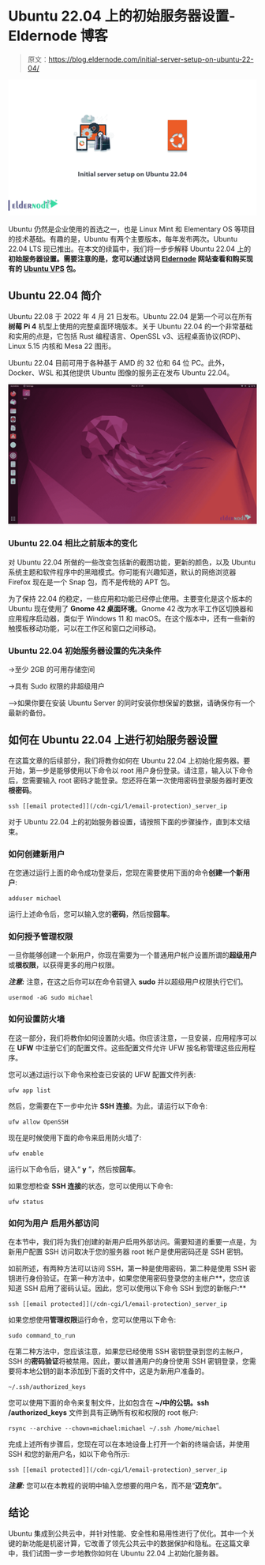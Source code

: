 # Ubuntu 22.04 上的初始服务器设置- Eldernode 博客

> 原文：<https://blog.eldernode.com/initial-server-setup-on-ubuntu-22-04/>

![Initial server setup on Ubuntu 22.04](img/09e5151d171c033ae4804486e160c4c1.png)

Ubuntu 仍然是企业使用的首选之一，也是 Linux Mint 和 Elementary OS 等项目的技术基础。有趣的是，Ubuntu 有两个主要版本，每年发布两次。Ubuntu 22.04 LTS 现已推出。在本文的续篇中，我们将一步步解释 Ubuntu 22.04 上的**初始服务器设置。需要注意的是，您可以通过访问 [**Eldernode**](https://eldernode.com/) 网站查看和购买现有的 [**Ubuntu VPS**](https://eldernode.com/ubuntu-vps/) 包。**

## **Ubuntu 22.04 简介**

Ubuntu 22.08 于 2022 年 4 月 21 日发布。Ubuntu 22.04 是第一个可以在所有**树莓 Pi 4** 机型上使用的完整桌面环境版本。关于 Ubuntu 22.04 的一个非常基础和实用的点是，它包括 Rust 编程语言、OpenSSL v3、远程桌面协议(RDP)、Linux 5.15 内核和 Mesa 22 图形。

Ubuntu 22.04 目前可用于各种基于 AMD 的 32 位和 64 位 PC。此外，Docker、WSL 和其他提供 Ubuntu 图像的服务正在发布 Ubuntu 22.04。

![ubuntu 22.04 desktop environment](img/26582008b803a86a48b8c9c7900a2efa.png)

### **Ubuntu 22.04 相比之前版本的变化**

对 Ubuntu 22.04 所做的一些改变包括新的截图功能，更新的颜色，以及 Ubuntu 系统主题和软件程序中的黑暗模式。你可能有兴趣知道，默认的网络浏览器 Firefox 现在是一个 Snap 包，而不是传统的 APT 包。

为了保持 22.04 的稳定，一些应用和功能已经停止使用。主要变化是这个版本的 Ubuntu 现在使用了 **Gnome 42 桌面环境**。Gnome 42 改为水平工作区切换器和应用程序启动器，类似于 Windows 11 和 macOS。在这个版本中，还有一些新的触摸板移动功能，可以在工作区和窗口之间移动。

### **Ubuntu 22.04 初始服务器设置的先决条件**

->至少 2GB 的可用存储空间

->具有 Sudo 权限的非超级用户

-->如果你要在安装 Ubuntu Server 的同时安装你想保留的数据，请确保你有一个最新的备份。

## **如何在 Ubuntu 22.04 上进行初始服务器设置**

在这篇文章的后续部分，我们将教你如何在 Ubuntu 22.04 上初始化服务器。要开始，第一步是能够使用以下命令以 root 用户身份登录。请注意，输入以下命令后，您需要输入 root 密码才能登录。您还将在第一次使用密码登录服务器时更改**根密码**。

```
ssh [[email protected]](/cdn-cgi/l/email-protection)_server_ip
```

对于 Ubuntu 22.04 上的初始服务器设置，请按照下面的步骤操作，直到本文结束。

### **如何创建新用户**

在您通过运行上面的命令成功登录后，您现在需要使用下面的命令**创建一个新用户**:

```
adduser michael
```

运行上述命令后，您可以输入您的**密码**，然后按**回车**。

### **如何授予管理权限**

一旦你能够创建一个新用户，你现在需要为一个普通用户帐户设置所谓的**超级用户**或**根权限**，以获得更多的用户权限。

***注意:*** 注意，在这之后你可以在命令前键入 **sudo** 并以超级用户权限执行它们。

```
usermod -aG sudo michael
```

### **如何设置防火墙**

在这一部分，我们将教你如何设置防火墙。你应该注意，一旦安装，应用程序可以在 **UFW** 中注册它们的配置文件。这些配置文件允许 UFW 按名称管理这些应用程序。

您可以通过运行以下命令来检查已安装的 UFW 配置文件列表:

```
ufw app list
```

然后，您需要在下一步中允许 **SSH 连接**。为此，请运行以下命令:

```
ufw allow OpenSSH
```

现在是时候使用下面的命令来启用防火墙了:

```
ufw enable
```

运行以下命令后，键入“ **y** ”，然后按**回车**。

如果您想检查 **SSH 连接**的状态，您可以使用以下命令:

```
ufw status
```

### **如何为用户** 启用外部访问

在本节中，我们将为我们创建的新用户启用外部访问。需要知道的重要一点是，为新用户配置 SSH 访问取决于您的服务器 root 帐户是使用密码还是 SSH 密钥。

如前所述，有两种方法可以访问 SSH，第一种是使用密码，第二种是使用 SSH 密钥进行身份验证。在第一种方法中，如果您使用密码登录您的主帐户**，您应该知道 SSH 启用了密码认证。因此，您可以使用以下命令 SSH 到您的新帐户:**

```
ssh [[email protected]](/cdn-cgi/l/email-protection)_server_ip
```

如果您想使用**管理权限**运行命令，您可以使用以下命令:

```
sudo command_to_run
```

在第二种方法中，您应该注意，如果您已经使用 SSH 密钥登录到您的主帐户，SSH 的**密码验证**将被禁用。因此，要以普通用户的身份使用 SSH 密钥登录，您需要将本地公钥的副本添加到下面的文件中，这是为新用户准备的。

```
~/.ssh/authorized_keys
```

您可以使用下面的命令来复制文件，比如包含在 **~/中的公钥。ssh /authorized_keys** 文件到具有正确所有权和权限的 root 帐户:

```
rsync --archive --chown=michael:michael ~/.ssh /home/michael
```

完成上述所有步骤后，您现在可以在本地设备上打开一个新的终端会话，并使用 SSH 和您的新用户名，如以下命令所示:

```
ssh [[email protected]](/cdn-cgi/l/email-protection)_server_ip
```

***注意:*** 您可以在本教程的说明中输入您想要的用户名，而不是“**迈克尔**”。

## 结论

Ubuntu 集成到公共云中，并针对性能、安全性和易用性进行了优化。其中一个关键的新功能是机密计算，它改善了领先公共云中的数据保护和隐私。在这篇文章中，我们试图一步一步地教你如何在 Ubuntu 22.04 上初始化服务器。